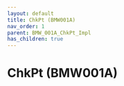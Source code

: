 ```yaml
---
layout: default
title: ChkPt (BMW001A)
nav_order: 1
parent: BMW_001A_ChkPt_Impl
has_children: true
---
```

# ChkPt (BMW001A)

